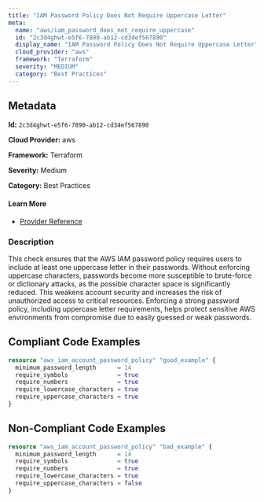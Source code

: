 ```yaml
---
title: "IAM Password Policy Does Not Require Uppercase Letter"
meta:
  name: "aws/iam_password_does_not_require_uppercase"
  id: "2c3d4ghwt-e5f6-7890-ab12-cd34ef567890"
  display_name: "IAM Password Policy Does Not Require Uppercase Letter"
  cloud_provider: "aws"
  framework: "Terraform"
  severity: "MEDIUM"
  category: "Best Practices"
---
```

## Metadata

**Id:** `2c3d4ghwt-e5f6-7890-ab12-cd34ef567890`

**Cloud Provider:** aws

**Framework:** Terraform

**Severity:** Medium

**Category:** Best Practices

#### Learn More

 - [Provider Reference](https://registry.terraform.io/providers/hashicorp/aws/latest/docs/resources/iam_account_password_policy#require_uppercase_characters)

### Description

 This check ensures that the AWS IAM password policy requires users to include at least one uppercase letter in their passwords. Without enforcing uppercase characters, passwords become more susceptible to brute-force or dictionary attacks, as the possible character space is significantly reduced. This weakens account security and increases the risk of unauthorized access to critical resources. Enforcing a strong password policy, including uppercase letter requirements, helps protect sensitive AWS environments from compromise due to easily guessed or weak passwords.


## Compliant Code Examples
```terraform
resource "aws_iam_account_password_policy" "good_example" {
  minimum_password_length      = 14
  require_symbols              = true
  require_numbers              = true
  require_lowercase_characters = true
  require_uppercase_characters = true
}

```
## Non-Compliant Code Examples
```terraform
resource "aws_iam_account_password_policy" "bad_example" {
  minimum_password_length      = 14
  require_symbols              = true
  require_numbers              = true
  require_lowercase_characters = true
  require_uppercase_characters = false
}
```